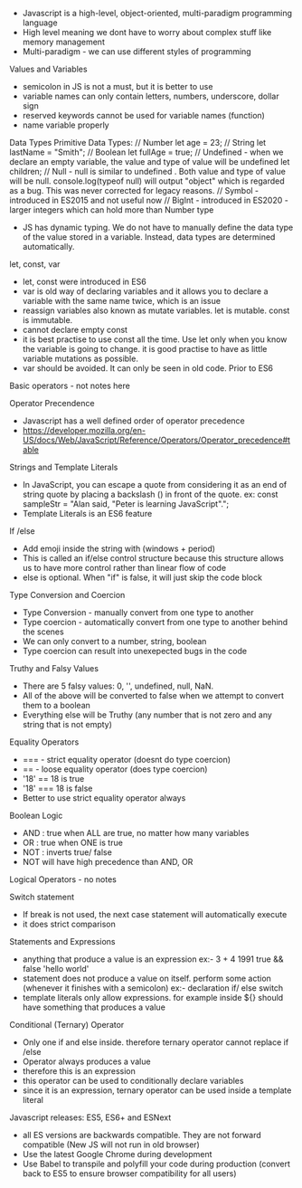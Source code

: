 - Javascript is a high-level, object-oriented, multi-paradigm programming language
- High level meaning we dont have to worry about complex stuff like memory management
- Multi-paradigm - we can use different styles of programming

Values and Variables
- semicolon in JS is not a must, but it is better to use
- variable names can only contain letters, numbers, underscore, dollar sign
- reserved keywords cannot be used for variable names (function)
- name variable properly

Data Types
Primitive Data Types:
// Number
let age = 23;
// String
let lastName = "Smith";
// Boolean
let fullAge = true;
// Undefined - when we declare an empty variable, the value and type of value will be undefined
let children;
// Null - null is similar to undefined . Both value and type of value will be null. console.log(typeof null) will output "object" which is regarded as a bug. This was never corrected for legacy reasons.
// Symbol - introduced in ES2015 and not useful now
// BigInt - introduced in ES2020 - larger integers which can hold more than Number type
- JS has dynamic typing. We do not have to manually define the data type of the value stored in a variable. Instead, data types are determined automatically.

let, const, var
- let, const were introduced in ES6
- var is old way of declaring variables and it allows you to declare a variable with the same name twice, which is an issue
- reassign variables also known as mutate variables. let is mutable. const is immutable.
- cannot declare empty const
- it is best practise to use const all the time. Use let only when you know the variable is going to change. it is good practise to have as little variable mutations as possible. 
- var should be avoided. It can only be seen in old code. Prior to ES6

Basic operators - not notes here

Operator Precendence
- Javascript has a well defined order of operator precedence
- https://developer.mozilla.org/en-US/docs/Web/JavaScript/Reference/Operators/Operator_precedence#table

Strings and Template Literals
- In JavaScript, you can escape a quote from considering it as an end of string quote by placing a backslash (\) in front of the quote.
ex: const sampleStr = "Alan said, \"Peter is learning JavaScript\".";
- Template Literals is an ES6 feature

If /else
- Add emoji inside the string with (windows + period)
- This is called an if/else control structure because this structure allows us to have more control rather than linear flow of code
- else is optional. When "if" is false, it will just skip the code block

Type Conversion and Coercion
- Type Conversion - manually convert from one type to another
- Type coercion - automatically convert from one type to another behind the scenes
- We can only convert to a number, string, boolean
- Type coercion can result into unexepected bugs in the code

Truthy and Falsy Values
- There are 5 falsy values: 0, '', undefined, null, NaN.
- All of the above will be converted to false when we attempt to convert them to a boolean
- Everything else will be Truthy (any number that is not zero and any string that is not empty)

Equality Operators
- === - strict equality operator (doesnt do type coercion)
- == - loose equality operator (does type coercion)
- '18' == 18 is true
- '18' === 18 is false
- Better to use strict equality operator always

Boolean Logic
- AND : true when ALL are true, no matter how many variables
- OR : true when ONE is true
- NOT : inverts true/ false
- NOT will have high precedence than AND, OR

Logical Operators - no notes

Switch statement
- If break is not used, the next case statement will automatically execute
- it does strict comparison

Statements and Expressions
- anything that produce a value is an expression
ex:-
3 + 4
1991
true && false
'hello world'
- statement does not produce a value on itself. perform some action (whenever it finishes with a semicolon)
ex:-
declaration
if/ else
switch
- template literals only allow expressions. for example inside ${} should have something that produces a value

Conditional (Ternary) Operator
- Only one if and else inside. therefore ternary operator cannot replace if /else
- Operator always produces a value
- therefore this is an expression
- this operator can be used to conditionally declare variables
- since it is an expression, ternary operator can be used inside a template literal

Javascript releases: ES5, ES6+ and ESNext
- all ES versions are backwards compatible. They are not forward compatible (New JS will not run in old browser)
- Use the latest Google Chrome during development
- Use Babel to transpile and polyfill your code during production (convert back to ES5 to ensure browser compatibility for all users)